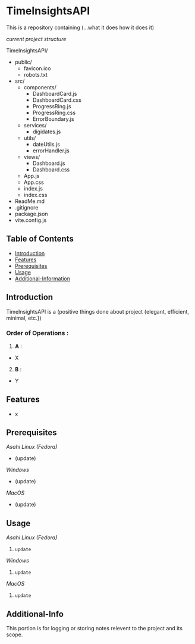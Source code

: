 # TimeInsightsAPI

This is a repository containing (...what it does how it does it)

_current project structure_  

TimeInsightsAPI/
 - public/
    - favicon.ico
    - robots.txt
 - src/
    - components/
        - DashboardCard.js
        - DashboardCard.css
        - ProgressRing.js
        - ProgressRing.css
        - ErrorBoundary.js
    - services/
        - digidates.js
    - utils/
        - dateUtils.js
        - errorHandler.js
    - views/
        - Dashboard.js
        - Dashboard.css
    - App.js
    - App.css
    - index.js
    - index.css
 - ReadMe.md
 - .gitignore
 - package.json
 - vite.config.js 

## Table of Contents
- [Introduction](#introduction)
- [Features](#features)
- [Prerequisites](#prerequisites)
- [Usage](#usage)
- [Additional-Information](#Additional-Info)

## Introduction

TimeInsightsAPI is a (positive things done about project {elegant, efficient, minimal, etc.})

### Order of Operations :  

1. **A** : 
- X

2. **B** : 
- Y

## Features

- x

## Prerequisites

_Asahi Linux (Fedora)_
- (update)

_Windows_
- (update)

_MacOS_
- (update)

## Usage 

_Asahi Linux (Fedora)_
1. `update`

_Windows_
1. `update`

_MacOS_
1. `update`

## Additional-Info

This portion is for logging or storing notes relevent to the project and its scope.
